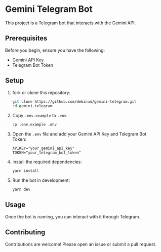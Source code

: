 # Gemini Telegram Bot

This project is a Telegram bot that interacts with the Gemini API.

## Prerequisites

Before you begin, ensure you have the following:

- Gemini API Key
- Telegram Bot Token

## Setup

1. fork or clone this repository:

   ```bash
   git clone https://github.com/debinum/gemini-telegram.git
   cd gemini-telegram
   ```

2. Copy `.env.example` to `.env`:

   ```bash
   cp .env.example .env
   ```

3. Open the `.env` file and add your Gemini API Key and Telegram Bot Token:

   ```env
   APIKEY="your_gemini_api_key"
   TOKEN="your_telegram_bot_token"
   ```

4. Install the required dependencies:

   ```bash
   yarn install
   ```

5. Run the bot in development:
   ```bash
   yarn dev
   ```

## Usage

Once the bot is running, you can interact with it through Telegram.

## Contributing

Contributions are welcome! Please open an issue or submit a pull request.
